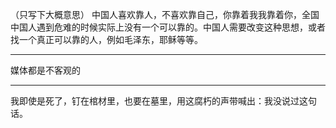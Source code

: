 （只写下大概意思）
中国人喜欢靠人，不喜欢靠自己，你靠着我我靠着你，全国中国人遇到危难的时候实际上没有一个可以靠的。中国人需要改变这种思想，或者找一个真正可以靠的人，例如毛泽东，耶稣等等。
___
媒体都是不客观的
___
我即使是死了，钉在棺材里，也要在墓里，用这腐朽的声带喊出：我没说过这句话。